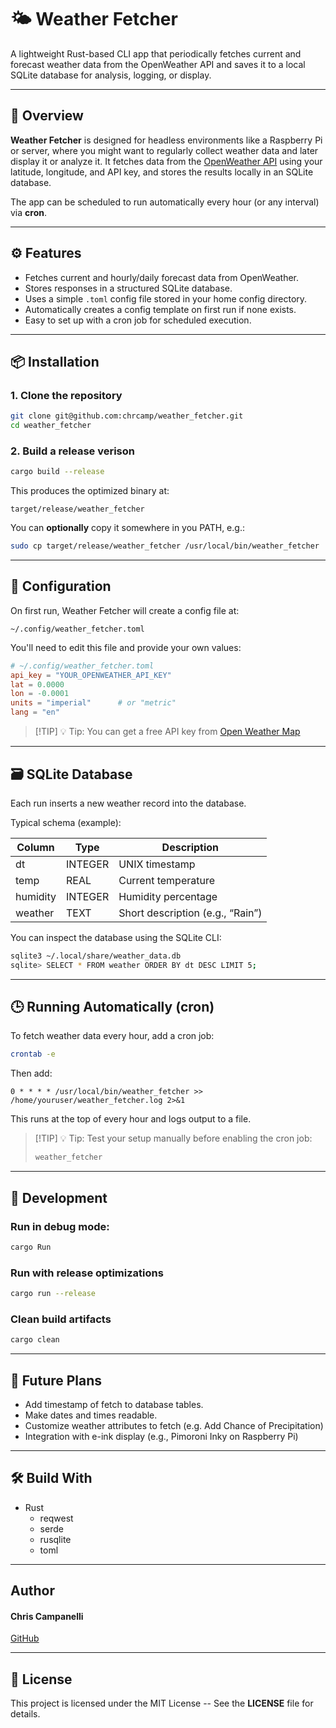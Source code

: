 # 🌤️  Weather Fetcher

A lightweight Rust-based CLI app that periodically fetches current and forecast weather data from the OpenWeather API and saves it to a local SQLite database for analysis, logging, or display.

---

## 🧭 Overview

**Weather Fetcher** is designed for headless environments like a Raspberry Pi or server, where you might want to regularly collect weather data and later display it or analyze it.
It fetches data from the [OpenWeather API](https://openweathermap.org/api) using your latitude, longitude, and API key, and stores the results locally in an SQLite database.

The app can be scheduled to run automatically every hour (or any interval) via **cron**.

---

## ⚙️ Features

- Fetches current and hourly/daily forecast data from OpenWeather.
- Stores responses in a structured SQLite database.
- Uses a simple `.toml` config file stored in your home config directory.
- Automatically creates a config template on first run if none exists.
- Easy to set up with a cron job for scheduled execution.

---

## 📦 Installation

### 1. Clone the repository

```bash
git clone git@github.com:chrcamp/weather_fetcher.git
cd weather_fetcher
```

### 2. Build a release verison

```bash
cargo build --release
```

This produces the optimized binary at:
```
target/release/weather_fetcher
```

You can **optionally** copy it somewhere in you PATH, e.g.:
```bash
sudo cp target/release/weather_fetcher /usr/local/bin/weather_fetcher
```

---

## 🧾 Configuration

On first run, Weather Fetcher will create a config file at:
```
~/.config/weather_fetcher.toml
```

You'll need to edit this file and provide your own values:
```toml
# ~/.config/weather_fetcher.toml
api_key = "YOUR_OPENWEATHER_API_KEY"
lat = 0.0000
lon = -0.0001
units = "imperial"      # or "metric"
lang = "en"
```

> [!TIP] 💡  Tip:
> You can get a free API key from [Open Weather Map](http://openweathermap.org)

---

## 🗃️ SQLite Database
Each run inserts a new weather record into the database.

Typical schema (example):

| **Column** | **Type** | **Description**                  |
| ---------- | -------- | -------------------------------- |
| dt         | INTEGER  | UNIX timestamp                   |
| temp       | REAL     | Current temperature              |
| humidity   | INTEGER  | Humidity percentage              |
| weather    | TEXT     | Short description (e.g., “Rain”) |

You can inspect the database using the SQLite CLI:
```bash
sqlite3 ~/.local/share/weather_data.db
sqlite> SELECT * FROM weather ORDER BY dt DESC LIMIT 5;
```

---

## 🕒 Running Automatically (cron)

To fetch weather data every hour, add a cron job:
```bash
crontab -e
```

Then add:
```
0 * * * * /usr/local/bin/weather_fetcher >> /home/youruser/weather_fetcher.log 2>&1
```

This runs at the top of every hour and logs output to a file.

> [!TIP] 💡  Tip:
> Test your setup manually before enabling the cron job:
> ```bash
> weather_fetcher
> ```

---

## 🧰 Development

### Run in debug mode:
```bash
cargo Run
```

### Run with release optimizations
```bash
cargo run --release
```

### Clean build artifacts
```bash
cargo clean
```

---

## 🧪 Future Plans

- Add timestamp of fetch to database tables.
- Make dates and times readable.
- Customize weather attributes to fetch (e.g. Add Chance of Precipitation)
- Integration with e-ink display (e.g., Pimoroni Inky on Raspberry Pi)

---

## 🛠️ Build With

- Rust
  - reqwest
  - serde
  - rusqlite
  - toml

---

## Author

#### Chris Campanelli
[GitHub](https://github.com/chrcamp)

---

## 📄 License

This project is licensed under the MIT License -- See the **LICENSE** file for details.
